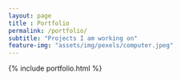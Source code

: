 ```yaml
---
layout: page
title : Portfolio
permalink: /portfolio/
subtitle: "Projects I am working on"
feature-img: "assets/img/pexels/computer.jpeg"
---
```


{% include portfolio.html %}